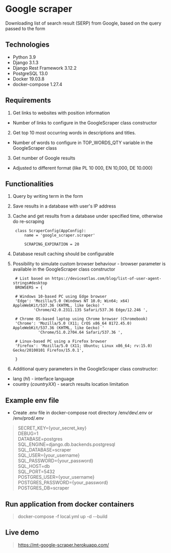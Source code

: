 # Google scraper
Downloading list of search result (SERP) from Google, based on the query passed to the form

## Technologies
* Python 3.9<br>
* Django 3.1.3<br>
* Django Rest Framework 3.12.2<br>
* PostgreSQL 13.0<br>
* Docker 19.03.8<br>
* docker-compose 1.27.4<br>

## Requirements
1. Get links to websites with position information
* Number of links to configure in the GoogleScraper class constructor
2. Get top 10 most occurring words in descriptions and titles.
* Number of words to configure in TOP_WORDS_QTY variable in the GoogleScraper class
3. Get number of Google results
* Adjusted to different format (like PL 10 000, EN 10,000, DE 10.000)

## Functionalities
1. Query by writing term in the form
2. Save results in a database with user's IP address
3. Cache and get results from a database under specified time, otherwise do re-scraping
   
        class ScraperConfig(AppConfig):
            name = 'google_scraper.scraper'

            SCRAPING_EXPIRATION = 20
4. Database result caching should be configurable   
5. Possibility to simulate custom browser behaviour - browser parameter is available in the GoogleScraper class constructor

        # List based on https://deviceatlas.com/blog/list-of-user-agent-strings#desktop
        BROWSERS = {
   
        # Windows 10-based PC using Edge browser
        'Edge': 'Mozilla/5.0 (Windows NT 10.0; Win64; x64) AppleWebKit/537.36 (KHTML, like Gecko) '
                'Chrome/42.0.2311.135 Safari/537.36 Edge/12.246 ',

        # Chrome OS-based laptop using Chrome browser (Chromebook)
        'Chrome': 'Mozilla/5.0 (X11; CrOS x86_64 8172.45.0) AppleWebKit/537.36 (KHTML, like Gecko) '
                  'Chrome/51.0.2704.64 Safari/537.36 ',

        # Linux-based PC using a Firefox browser
        'Firefox': 'Mozilla/5.0 (X11; Ubuntu; Linux x86_64; rv:15.0) Gecko/20100101 Firefox/15.0.1',
        
        }
6. Additional query parameters in the GoogleScraper class constructor:
* lang (<i>hl</i>) - interface language
* country (<i>countryXX</i>) - search results location limitation

## Example env file
* Create .env file in docker-compose root directory /env/dev/.env or /env/prod/.env 
> SECRET_KEY={your_secret_key}
<br>DEBUG=1
<br>DATABASE=postgres
<br>SQL_ENGINE=django.db.backends.postgresql
<br>SQL_DATABASE=scraper
<br>SQL_USER={your_username}
<br>SQL_PASSWORD={your_password}
<br>SQL_HOST=db
<br>SQL_PORT=5432
<br>POSTGRES_USER={your_username}
<br>POSTGRES_PASSWORD={your_password}
<br>POSTGRES_DB=scraper
## Run application from docker containers
> docker-compose -f local.yml up -d --build
## Live demo
> https://mt-google-scraper.herokuapp.com/
